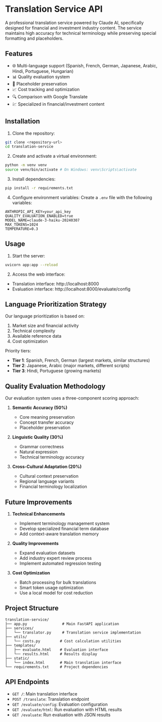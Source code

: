 # Translation Service API

A professional translation service powered by Claude AI, specifically designed for financial and investment industry content. The service maintains high accuracy for technical terminology while preserving special formatting and placeholders.

## Features

- 🌐 Multi-language support (Spanish, French, German, Japanese, Arabic, Hindi, Portuguese, Hungarian)
- 📊 Quality evaluation system
- 🔄 Placeholder preservation
- 📈 Cost tracking and optimization
- 🔍 Comparison with Google Translate
- 💹 Specialized in financial/investment content

## Installation

1. Clone the repository:

```bash
git clone <repository-url>
cd translation-service
```


2. Create and activate a virtual environment:

```bash
python -m venv venv
source venv/bin/activate # On Windows: venv\Scripts\activate
```


3. Install dependencies:

```bash
pip install -r requirements.txt
```


4. Configure environment variables:
Create a `.env` file with the following variables:

```env
ANTHROPIC_API_KEY=your_api_key
QUALITY_EVALUATION_ENABLED=true
MODEL_NAME=claude-3-haiku-20240307
MAX_TOKENS=1024
TEMPERATURE=0.3
```


## Usage

1. Start the server:
```bash
uvicorn app:app --reload
```


2. Access the web interface:
- Translation interface: http://localhost:8000
- Evaluation interface: http://localhost:8000/evaluate/config

## Language Prioritization Strategy

Our language prioritization is based on:

1. Market size and financial activity
2. Technical complexity
3. Available reference data
4. Cost optimization

Priority tiers:
- **Tier 1**: Spanish, French, German (largest markets, similar structures)
- **Tier 2**: Japanese, Arabic (major markets, different scripts)
- **Tier 3**: Hindi, Portuguese (growing markets)

## Quality Evaluation Methodology

Our evaluation system uses a three-component scoring approach:

1. **Semantic Accuracy (50%)**
   - Core meaning preservation
   - Concept transfer accuracy
   - Placeholder preservation

2. **Linguistic Quality (30%)**
   - Grammar correctness
   - Natural expression
   - Technical terminology accuracy

3. **Cross-Cultural Adaptation (20%)**
   - Cultural context preservation
   - Regional language variants
   - Financial terminology localization

## Future Improvements

1. **Technical Enhancements**
   - Implement terminology management system
   - Develop specialized financial term database
   - Add context-aware translation memory

2. **Quality Improvements**
   - Expand evaluation datasets
   - Add industry expert review process
   - Implement automated regression testing

3. **Cost Optimization**
   - Batch processing for bulk translations
   - Smart token usage optimization
   - Use a local model for cost reduction

## Project Structure

```
translation-service/
├── app.py                # Main FastAPI application
├── services/
│   └── translator.py     # Translation service implementation
├── utils/
│   └── costs.py         # Cost calculation utilities
├── templates/
│   ├── evaluate.html    # Evaluation interface
│   └── results.html     # Results display
├── static/
│   └── index.html       # Main translation interface
└── requirements.txt     # Project dependencies
```

## API Endpoints

- `GET /`: Main translation interface
- `POST /translate`: Translation endpoint
- `GET /evaluate/config`: Evaluation configuration
- `GET /evaluate/html`: Run evaluation with HTML results
- `GET /evaluate`: Run evaluation with JSON results
